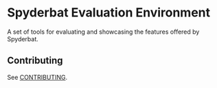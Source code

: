 # Spyderbat Evaluation Environment

A set of tools for evaluating and showcasing the features offered by Spyderbat.

## Contributing

See [CONTRIBUTING](./CONTRIBUTING.md).


